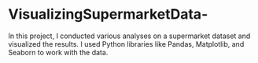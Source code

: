 # VisualizingSupermarketData-
In this project, I conducted various analyses on a supermarket dataset and visualized the results. I used Python libraries like Pandas, Matplotlib, and Seaborn to work with the data.
